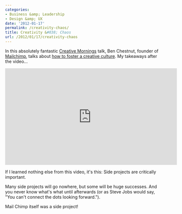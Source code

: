 ```yaml
---
categories:
- Business &amp; Leadership
- Design &amp; UX
date: '2012-01-17'
permalink: /creativity-chaos/
title: Creativity &#038; Chaos
url: /2012/01/17/creativity-chaos
---
```


In this absolutely fantastic <a href="http://www.creativemornings.com/">Creative Mornings</a> talk, Ben Chestnut, founder of <a href="http://mailchimp.com/">Mailchimp</a>, talks about <a href="http://vimeo.com/34081566">how to foster a creative culture</a>. My takeaways after the video...

<iframe class="alignc" src="https://player.vimeo.com/video/34081566" width="560" height="315" frameborder="0" webkitAllowFullScreen mozallowfullscreen allowFullScreen></iframe>

If I learned nothing else from this video, it's this: Side projects are critically important.

Many side projects will go nowhere, but some will be huge successes. And you never know what's what until afterwards (or as Steve Jobs would say, "You can't connect the dots looking forward.").

Mail Chimp itself was a side project!
